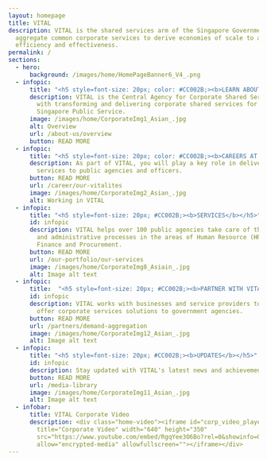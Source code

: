 ```yaml
---
layout: homepage
title: VITAL
description: VITAL is the shared services arm of the Singapore Government. We
  aggregate common corporate services to derive economies of scale to achieve
  efficiency and effectiveness.
permalink: /
sections:
  - hero:
      background: /images/home/HomePageBanner6_V4_.png
  - infopic:
      title: "<h5 style=font-size: 20px; color: #CC002B;><b>LEARN ABOUT VITAL</b></h5>"
      description: VITAL is the Central Agency for Corporate Shared Services, tasked
        with transforming and delivering corporate shared services for the
        Singapore Public Service.
      image: /images/home/CorporateImg1_Asian_.jpg
      alt: Overview
      url: /about-us/overview
      button: READ MORE
  - infopic:
      title: "<h5 style=font-size: 20px; color: #CC002B;><b>CAREERS AT VITAL</b></h5>"
      description: As part of VITAL, you will play a key role in delivering corporate
        services to public agencies and officers.
      button: READ MORE
      url: /career/our-vitalites
      image: /images/home/CorporateImg2_Asian_.jpg
      alt: Working in VITAL
  - infopic:
      title: "<h5 style=font-size: 20px; #CC002B;><b>SERVICES</b></h5>"
      id: infopic
      description: VITAL helps over 100 public agencies take care of their corporate
        and administrative processes in the areas of Human Resource (HR),
        Finance and Procurement.
      button: READ MORE
      url: /our-portfolio/our-services
      image: /images/home/CorporateImg8_Asiain_.jpg
      alt: Image alt text
  - infopic:
      title:  "<h5 style=font-size: 20px; #CC002B;><b>PARTNER WITH VITAL</b></h5>"
      id: infopic
      description: VITAL works with businesses and service providers to co-create and
        offer corporate services solutions to government agencies.
      button: READ MORE
      url: /partners/demand-aggregation
      image: /images/home/CorporateImg12_Asian_.jpg
      alt: Image alt text
  - infopic:
      title: "<h5 style=font-size: 20px; #CC002B;><b>UPDATES</b></h5>"
      id: infopic
      description: Stay updated with VITAL's latest news and achievements!
      button: READ MORE
      url: /media-library
      image: /images/home/CorporateImg11_Asian_.jpg
      alt: Image alt text
  - infobar:
      title: VITAL Corporate Video
      description: <div class="home-video"><iframe id="corp_video_player"
        title="Corporate Video" width="640" height="350"
        src="https://www.youtube.com/embed/RgqYee3O6Bo?rel=0&showinfo=0"
        allow="encrypted-media" allowfullscreen=""></iframe></div>
---
```

